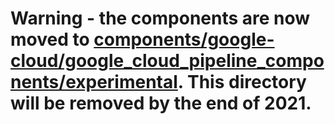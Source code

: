 # Warning - the components are now moved to [components/google-cloud/google_cloud_pipeline_components/experimental](https://github.com/kubeflow/pipelines/tree/master/components/google-cloud/google_cloud_pipeline_components/experimental). This directory will be removed by the end of 2021.
